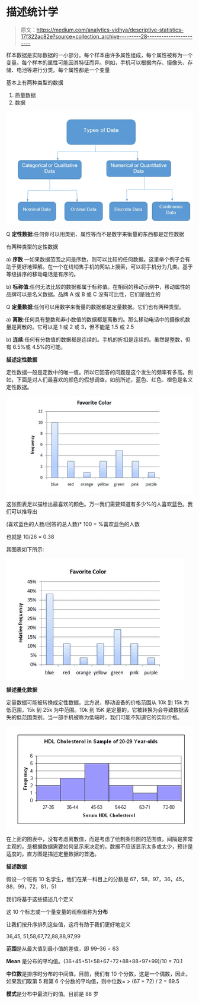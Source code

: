 # 描述统计学

> 原文：<https://medium.com/analytics-vidhya/descriptive-statistics-17f322ac82e?source=collection_archive---------28----------------------->

样本数据是实际数据的一小部分。每个样本由许多属性组成，每个属性被称为一个变量。每个样本的属性可能因其特征而异。例如，手机可以根据内存、摄像头、存储、电池等进行分类。每个属性都是一个变量

基本上有两种类型的数据

1.  质量数据
2.  数据

![](img/8d67b8c07851034de4e3041cc98cdaf4.png)

Q **定性数据**:任何你可以用类别、属性等而不是数字来衡量的东西都是定性数据

有两种类型的定性数据

a) **序数** —如果数据范围之间是序数，则可以比较的任何数据。这里举个例子会有助于更好地理解。在一个在线销售手机的网站上搜索，可以将手机分为几类。基于等级排序的移动电话是有序的。

b) **标称值**:任何无法比较的数据都属于标称值。在相同的移动示例中，移动属性的品牌可以是名义数据。品牌 A 或 B 或 C 没有可比性，它们是独立的

Q **定量数据**:任何可以用数字来衡量的数据都是定量数据。它们也有两种类型。

a) **离散**:任何具有整数和非小数值的数据都是离散的。那么移动电话中的摄像机数量是离散的。它可以是 1 或 2 或 3，但不能是 1.5 或 2.5

b) **连续**:任何有分数值的数据都是连续的。手机的折扣是连续的。虽然是整数，但有 6.5%或 4.5%的可能。

**描述定性数据**

定性数据一般是定数中的唯一值。所以它回答的问题是这个发生的频率有多高。例如，下面是对人们最喜欢的颜色的假想调查。如前所述，蓝色、红色、橙色是名义定性数据。

![](img/b471ff808493b10570f5812e0c30cf0f.png)

这张图表足以描绘出最喜欢的颜色。万一我们需要知道有多少%的人喜欢蓝色。我们可以推导出

(喜欢蓝色的人数/回答的总人数)* 100 = %喜欢蓝色的人数

也就是 10/26 = 0.38

其图表如下所示:

![](img/2a203f5e278db98e0b2692e7a7970a02.png)

**描述量化数据**

定量数据可能被转换成定性数据。比方说，移动设备的价格范围从 10k 到 15k 为低范围，15k 到 25k 为中范围。10k 到 15K 是定量的，它被转换为会导致数据丢失的低范围类别。当一部手机被称为低端时，我们可能不知道它的实际价格。

![](img/4f23601c673799a6cd3b67959a259219.png)

在上面的图表中，没有考虑离散值，而是考虑了绘制条形图的范围值。间隔是非常主观的，是根据数据需要如何显示来决定的。数据不应该显示太多或太少，预计是适度的。直方图是描述定量数据的首选。

**描述数据**

假设一个班有 10 名学生，他们在某一科目上的分数是 67，58，97，36，45，88，99，72，81，51

我们将基于这些描述几个定义

这 10 个标志或一个量变量的观察值称为**分布**

让我们按升序排列这些值，这将有助于我们更好地定义

36,45, 51,58,67,72,88,88,97,99

**范围**是从最大值到最小值的差值，即 99–36 = 63

**Mean** 是分布的平均值。(36+45+51+58+67+72+88+88+97+99)/10 = 70.1

**中位数**是排序时分布的中间值。目前，我们有 10 个分数，这是一个偶数，因此，如果我们取第 5 和第 6 个分数的平均值，则中位数= > (67 + 72) / 2 = 69.5

**模式**是分布中最流行的值。目前是 88 岁